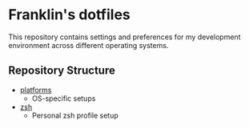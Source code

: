 # Franklin's dotfiles
This repository contains settings and preferences for my development environment across different operating systems.

## Repository Structure
- [platforms](./platforms/)
  - OS-specific setups
- [zsh](./zsh/)
  - Personal zsh profile setup